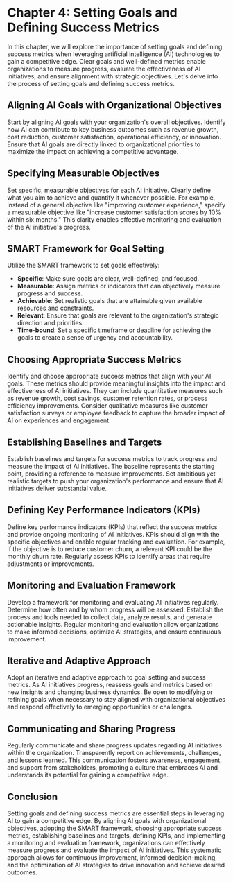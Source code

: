 Chapter 4: Setting Goals and Defining Success Metrics
=====================================================

In this chapter, we will explore the importance of setting goals and defining success metrics when leveraging artificial intelligence (AI) technologies to gain a competitive edge. Clear goals and well-defined metrics enable organizations to measure progress, evaluate the effectiveness of AI initiatives, and ensure alignment with strategic objectives. Let's delve into the process of setting goals and defining success metrics.

Aligning AI Goals with Organizational Objectives
------------------------------------------------

Start by aligning AI goals with your organization's overall objectives. Identify how AI can contribute to key business outcomes such as revenue growth, cost reduction, customer satisfaction, operational efficiency, or innovation. Ensure that AI goals are directly linked to organizational priorities to maximize the impact on achieving a competitive advantage.

Specifying Measurable Objectives
--------------------------------

Set specific, measurable objectives for each AI initiative. Clearly define what you aim to achieve and quantify it whenever possible. For example, instead of a general objective like "improving customer experience," specify a measurable objective like "increase customer satisfaction scores by 10% within six months." This clarity enables effective monitoring and evaluation of the AI initiative's progress.

SMART Framework for Goal Setting
--------------------------------

Utilize the SMART framework to set goals effectively:

* **Specific**: Make sure goals are clear, well-defined, and focused.
* **Measurable**: Assign metrics or indicators that can objectively measure progress and success.
* **Achievable**: Set realistic goals that are attainable given available resources and constraints.
* **Relevant**: Ensure that goals are relevant to the organization's strategic direction and priorities.
* **Time-bound**: Set a specific timeframe or deadline for achieving the goals to create a sense of urgency and accountability.

Choosing Appropriate Success Metrics
------------------------------------

Identify and choose appropriate success metrics that align with your AI goals. These metrics should provide meaningful insights into the impact and effectiveness of AI initiatives. They can include quantitative measures such as revenue growth, cost savings, customer retention rates, or process efficiency improvements. Consider qualitative measures like customer satisfaction surveys or employee feedback to capture the broader impact of AI on experiences and engagement.

Establishing Baselines and Targets
----------------------------------

Establish baselines and targets for success metrics to track progress and measure the impact of AI initiatives. The baseline represents the starting point, providing a reference to measure improvements. Set ambitious yet realistic targets to push your organization's performance and ensure that AI initiatives deliver substantial value.

Defining Key Performance Indicators (KPIs)
------------------------------------------

Define key performance indicators (KPIs) that reflect the success metrics and provide ongoing monitoring of AI initiatives. KPIs should align with the specific objectives and enable regular tracking and evaluation. For example, if the objective is to reduce customer churn, a relevant KPI could be the monthly churn rate. Regularly assess KPIs to identify areas that require adjustments or improvements.

Monitoring and Evaluation Framework
-----------------------------------

Develop a framework for monitoring and evaluating AI initiatives regularly. Determine how often and by whom progress will be assessed. Establish the process and tools needed to collect data, analyze results, and generate actionable insights. Regular monitoring and evaluation allow organizations to make informed decisions, optimize AI strategies, and ensure continuous improvement.

Iterative and Adaptive Approach
-------------------------------

Adopt an iterative and adaptive approach to goal setting and success metrics. As AI initiatives progress, reassess goals and metrics based on new insights and changing business dynamics. Be open to modifying or refining goals when necessary to stay aligned with organizational objectives and respond effectively to emerging opportunities or challenges.

Communicating and Sharing Progress
----------------------------------

Regularly communicate and share progress updates regarding AI initiatives within the organization. Transparently report on achievements, challenges, and lessons learned. This communication fosters awareness, engagement, and support from stakeholders, promoting a culture that embraces AI and understands its potential for gaining a competitive edge.

Conclusion
----------

Setting goals and defining success metrics are essential steps in leveraging AI to gain a competitive edge. By aligning AI goals with organizational objectives, adopting the SMART framework, choosing appropriate success metrics, establishing baselines and targets, defining KPIs, and implementing a monitoring and evaluation framework, organizations can effectively measure progress and evaluate the impact of AI initiatives. This systematic approach allows for continuous improvement, informed decision-making, and the optimization of AI strategies to drive innovation and achieve desired outcomes.
